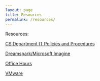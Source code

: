 ```yaml
---
layout: page
title: Resources
permalink: /resources/
---
```


Resources:

[CS Department IT Policies and Procedures](/umbcs/cs-department-it-policies-and-procedures)

[Dreamspark/Microsoft Imagine](https://e5.onthehub.com/WebStore/Security/Signin.aspx?ws=9bd8fe3d-d29b-e011-969d-0030487d8897&vsro=8&rurl=%2fWebStore%2fProductsByMajorVersionList.aspx%3fws%3d9bd8fe3d-d29b-e011-969d-0030487d8897%26vsro%3d8%26JSEnabled%3d1)

[Office Hours](/umbcs/office-hours)

[VMware](https://e5.onthehub.com/WebStore/Security/Signin.aspx?ws=41b75fa9-1473-de11-b7f9-0030487d8896&vsro=8&rurl=%2fWebStore%2fAccount%2fYourAccount.aspx%3fws%3d41b75fa91473-de11-b7f9-0030487d8896%26vsro%3d8&JSEnabled=1)



